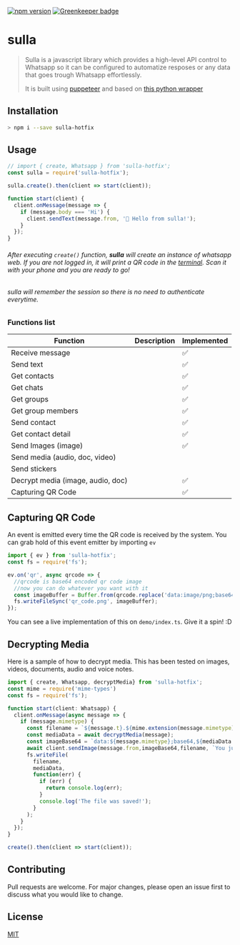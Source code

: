 [![npm version](https://img.shields.io/npm/v/sulla-hotfix.svg?color=green)](https://www.npmjs.com/package/sulla-hotfix)
[![Greenkeeper badge](https://badges.greenkeeper.io/danielcardeenas/sulla.svg)](https://greenkeeper.io/)

# sulla

> Sulla is a javascript library which provides a high-level API control to Whatsapp so it can be configured to automatize resposes or any data that goes trough Whatsapp effortlessly. 
>
> It is built using [puppeteer](https://github.com/GoogleChrome/puppeteer) and based on [this python wrapper](https://github.com/mukulhase/WebWhatsapp-Wrapper)


## Installation

```bash
> npm i --save sulla-hotfix
```

## Usage

```javascript
// import { create, Whatsapp } from 'sulla-hotfix';
const sulla = require('sulla-hotfix');

sulla.create().then(client => start(client));

function start(client) {
  client.onMessage(message => {
    if (message.body === 'Hi') {
      client.sendText(message.from, '👋 Hello from sulla!');
    }
  });
}
```

###### After executing `create()` function, **sulla** will create an instance of whatsapp web. If you are not logged in, it will print a QR code in the [terminal](https://i.imgur.com/g8QvERI.png). Scan it with your phone and you are ready to go!
###### sulla will remember the session so there is no need to authenticate everytime.

### Functions list
| Function                          	| Description 	| Implemented 	|
|-----------------------------------	|-------------	|-------------	|
| Receive message                   	|             	| ✅           	|
| Send text                         	|             	| ✅           	|
| Get contacts                      	|             	| ✅           	|
| Get chats                         	|             	| ✅           	|
| Get groups                        	|             	| ✅           	|
| Get group members                 	|             	| ✅           	|
| Send contact                      	|             	| ✅           	|
| Get contact detail                	|             	| ✅           	|
| Send Images (image)    	            |             	| ✅             |
| Send media (audio, doc, video)    	|             	|             	 |
| Send stickers                     	|             	|             	 |
| Decrypt media (image, audio, doc) 	|             	| ✅            	|
| Capturing QR Code                  	|             	| ✅            	|


## Capturing QR Code

An event is emitted every time the QR code is received by the system. You can grab hold of this event emitter by importing ```ev```

```javascript
import { ev } from 'sulla-hotfix';
const fs = require('fs');

ev.on('qr', async qrcode => {
  //qrcode is base64 encoded qr code image
  //now you can do whatever you want with it
  const imageBuffer = Buffer.from(qrcode.replace('data:image/png;base64,',''), 'base64');
  fs.writeFileSync('qr_code.png', imageBuffer);
});
```
You can see a live implementation of this on ```demo/index.ts```. Give it a spin! :D

## Decrypting Media

Here is a sample of how to decrypt media. This has been tested on images, videos, documents, audio and voice notes.

```javascript
import { create, Whatsapp, decryptMedia} from 'sulla-hotfix';
const mime = require('mime-types')
const fs = require('fs');

function start(client: Whatsapp) {
  client.onMessage(async message => {
    if (message.mimetype) {
      const filename = `${message.t}.${mime.extension(message.mimetype)}`;
      const mediaData = await decryptMedia(message);
      const imageBase64 = `data:${message.mimetype};base64,${mediaData.toString('base64')}`;
      await client.sendImage(message.from,imageBase64,filename, `You just sent me this ${message.type}`);
      fs.writeFile(
        filename,
        mediaData,
        function(err) {
          if (err) {
            return console.log(err);
          }
          console.log('The file was saved!');
        }
      );
    }
  });
}

create().then(client => start(client));
```

## Contributing
Pull requests are welcome. For major changes, please open an issue first to discuss what you would like to change.

## License
[MIT](https://choosealicense.com/licenses/mit/)
